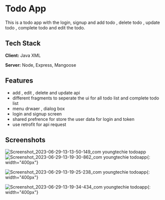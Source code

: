 
# Todo App

This is a todo app with the login, signup and add todo , delete todo , update todo , complete todo and edit the todo.




## Tech Stack

**Client:** Java XML


**Server:** Node, Express, Mangoose


## Features

- add , edit  , delete and update api 
- different fragments to seperate the ui for all todo list and     complete todo list  
- menu drwaer , dialog box
- login and signup screen
- shared prefrence for store the user data for login and token
- use retrofit for api request


## Screenshots

 ![Screenshot_2023-06-29-13-13-50-149_com youngtechie todoapp](https://github.com/sourabhBhradwaj/java_todo_app/assets/87970319/8d5acd75-305a-40cc-923f-781b53f236a1) ![Screenshot_2023-06-29-13-19-30-862_com youngtechie todoapp](https://github.com/sourabhBhradwaj/java_todo_app/assets/87970319/99c67811-bc27-43f4-8956-26fef117be91){: width="400px"}
 



![Screenshot_2023-06-29-13-19-25-238_com youngtechie todoapp](https://github.com/sourabhBhradwaj/java_todo_app/assets/87970319/415f77e4-169c-405a-a30c-d6b09f5354b6){: width="400px"}

![Screenshot_2023-06-29-13-19-34-434_com youngtechie todoapp](https://github.com/sourabhBhradwaj/java_todo_app/assets/87970319/cff19df5-7fc4-4ebe-892b-187b0285e2e5){: width="400px"}


